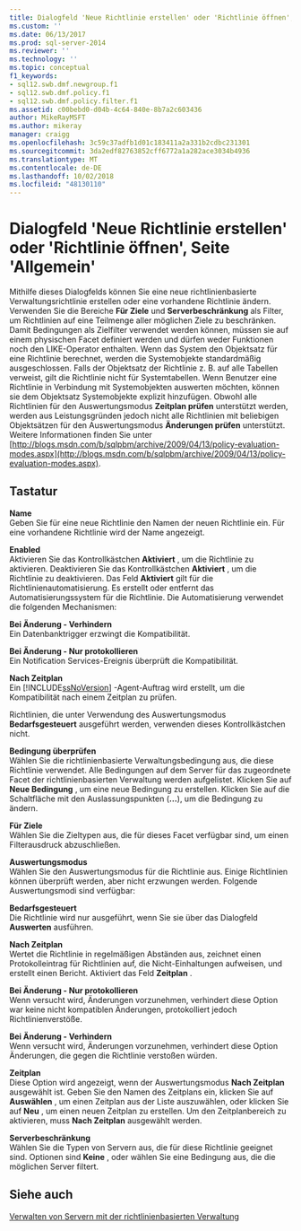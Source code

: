 ```yaml
---
title: Dialogfeld 'Neue Richtlinie erstellen' oder 'Richtlinie öffnen', Seite 'Allgemein'|Microsoft-Dokumentation
ms.custom: ''
ms.date: 06/13/2017
ms.prod: sql-server-2014
ms.reviewer: ''
ms.technology: ''
ms.topic: conceptual
f1_keywords:
- sql12.swb.dmf.newgroup.f1
- sql12.swb.dmf.policy.f1
- sql12.swb.dmf.policy.filter.f1
ms.assetid: c00bebd0-d04b-4c64-840e-8b7a2c603436
author: MikeRayMSFT
ms.author: mikeray
manager: craigg
ms.openlocfilehash: 3c59c37adfb1d01c183411a2a331b2cdbc231301
ms.sourcegitcommit: 3da2edf82763852cff6772a1a282ace3034b4936
ms.translationtype: MT
ms.contentlocale: de-DE
ms.lasthandoff: 10/02/2018
ms.locfileid: "48130110"
---
```

# <a name="create-new-policy-or-open-policy-dialog-box-general-page"></a>Dialogfeld 'Neue Richtlinie erstellen' oder 'Richtlinie öffnen', Seite 'Allgemein'
  Mithilfe dieses Dialogfelds können Sie eine neue richtlinienbasierte Verwaltungsrichtlinie erstellen oder eine vorhandene Richtlinie ändern. Verwenden Sie die Bereiche **Für Ziele** und **Serverbeschränkung** als Filter, um Richtlinien auf eine Teilmenge aller möglichen Ziele zu beschränken. Damit Bedingungen als Zielfilter verwendet werden können, müssen sie auf einem physischen Facet definiert werden und dürfen weder Funktionen noch den LIKE-Operator enthalten. Wenn das System den Objektsatz für eine Richtlinie berechnet, werden die Systemobjekte standardmäßig ausgeschlossen.  Falls der Objektsatz der Richtlinie z. B. auf alle Tabellen verweist, gilt die Richtlinie nicht für Systemtabellen. Wenn Benutzer eine Richtlinie in Verbindung mit Systemobjekten auswerten möchten, können sie dem Objektsatz Systemobjekte explizit hinzufügen. Obwohl alle Richtlinien für den Auswertungsmodus **Zeitplan prüfen** unterstützt werden, werden aus Leistungsgründen jedoch nicht alle Richtlinien mit beliebigen Objektsätzen für den Auswertungsmodus **Änderungen prüfen** unterstützt. Weitere Informationen finden Sie unter [http://blogs.msdn.com/b/sqlpbm/archive/2009/04/13/policy-evaluation-modes.aspx](http://blogs.msdn.com/b/sqlpbm/archive/2009/04/13/policy-evaluation-modes.aspx).  
  
## <a name="options"></a>Tastatur  
 **Name**  
 Geben Sie für eine neue Richtlinie den Namen der neuen Richtlinie ein. Für eine vorhandene Richtlinie wird der Name angezeigt.  
  
 **Enabled**  
 Aktivieren Sie das Kontrollkästchen **Aktiviert** , um die Richtlinie zu aktivieren. Deaktivieren Sie das Kontrollkästchen **Aktiviert** , um die Richtlinie zu deaktivieren. Das Feld **Aktiviert** gilt für die Richtlinienautomatisierung. Es erstellt oder entfernt das Automatisierungssystem für die Richtlinie. Die Automatisierung verwendet die folgenden Mechanismen:  
  
 **Bei Änderung - Verhindern**  
 Ein Datenbanktrigger erzwingt die Kompatibilität.  
  
 **Bei Änderung - Nur protokollieren**  
 Ein Notification Services-Ereignis überprüft die Kompatibilität.  
  
 **Nach Zeitplan**  
 Ein [!INCLUDE[ssNoVersion](../../includes/ssnoversion-md.md)] -Agent-Auftrag wird erstellt, um die Kompatibilität nach einem Zeitplan zu prüfen.  
  
 Richtlinien, die unter Verwendung des Auswertungsmodus **Bedarfsgesteuert** ausgeführt werden, verwenden dieses Kontrollkästchen nicht.  
  
 **Bedingung überprüfen**  
 Wählen Sie die richtlinienbasierte Verwaltungsbedingung aus, die diese Richtlinie verwendet. Alle Bedingungen auf dem Server für das zugeordnete Facet der richtlinienbasierten Verwaltung werden aufgelistet. Klicken Sie auf **Neue Bedingung** , um eine neue Bedingung zu erstellen. Klicken Sie auf die Schaltfläche mit den Auslassungspunkten (**…**), um die Bedingung zu ändern.  
  
 **Für Ziele**  
 Wählen Sie die Zieltypen aus, die für dieses Facet verfügbar sind, um einen Filterausdruck abzuschließen.  
  
 **Auswertungsmodus**  
 Wählen Sie den Auswertungsmodus für die Richtlinie aus. Einige Richtlinien können überprüft werden, aber nicht erzwungen werden. Folgende Auswertungsmodi sind verfügbar:  
  
 **Bedarfsgesteuert**  
 Die Richtlinie wird nur ausgeführt, wenn Sie sie über das Dialogfeld **Auswerten** ausführen.  
  
 **Nach Zeitplan**  
 Wertet die Richtlinie in regelmäßigen Abständen aus, zeichnet einen Protokolleintrag für Richtlinien auf, die Nicht-Einhaltungen aufweisen, und erstellt einen Bericht. Aktiviert das Feld **Zeitplan** .  
  
 **Bei Änderung - Nur protokollieren**  
 Wenn versucht wird, Änderungen vorzunehmen, verhindert diese Option war keine nicht kompatiblen Änderungen, protokolliert jedoch Richtlinienverstöße.  
  
 **Bei Änderung - Verhindern**  
 Wenn versucht wird, Änderungen vorzunehmen, verhindert diese Option Änderungen, die gegen die Richtlinie verstoßen würden.  
  
 **Zeitplan**  
 Diese Option wird angezeigt, wenn der Auswertungsmodus **Nach Zeitplan** ausgewählt ist. Geben Sie den Namen des Zeitplans ein, klicken Sie auf **Auswählen** , um einen Zeitplan aus der Liste auszuwählen, oder klicken Sie auf **Neu** , um einen neuen Zeitplan zu erstellen. Um den Zeitplanbereich zu aktivieren, muss **Nach Zeitplan** ausgewählt werden.  
  
 **Serverbeschränkung**  
 Wählen Sie die Typen von Servern aus, die für diese Richtlinie geeignet sind. Optionen sind **Keine** , oder wählen Sie eine Bedingung aus, die die möglichen Server filtert.  
  
## <a name="see-also"></a>Siehe auch  
 [Verwalten von Servern mit der richtlinienbasierten Verwaltung](administer-servers-by-using-policy-based-management.md)  
  
  
